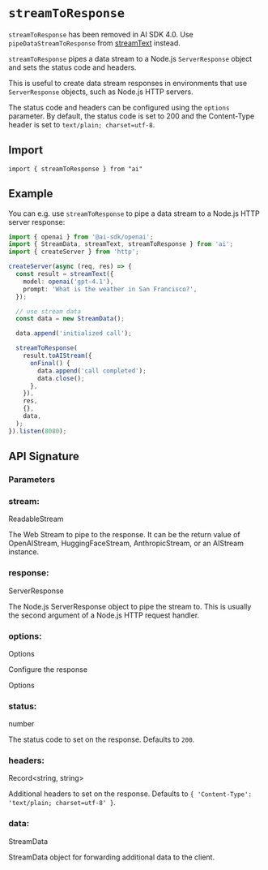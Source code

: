 # `streamToResponse`

`streamToResponse` has been removed in AI SDK 4.0. Use
`pipeDataStreamToResponse` from
[streamText](../ai-sdk-core/stream-text.md) instead.

`streamToResponse` pipes a data stream to a Node.js `ServerResponse` object and sets the status code and headers.

This is useful to create data stream responses in environments that use `ServerResponse` objects, such as Node.js HTTP servers.

The status code and headers can be configured using the `options` parameter.
By default, the status code is set to 200 and the Content-Type header is set to `text/plain; charset=utf-8`.

## Import

```
import { streamToResponse } from "ai"
```

## Example

You can e.g. use `streamToResponse` to pipe a data stream to a Node.js HTTP server response:

```ts
import { openai } from '@ai-sdk/openai';
import { StreamData, streamText, streamToResponse } from 'ai';
import { createServer } from 'http';

createServer(async (req, res) => {
  const result = streamText({
    model: openai('gpt-4.1'),
    prompt: 'What is the weather in San Francisco?',
  });

  // use stream data
  const data = new StreamData();

  data.append('initialized call');

  streamToResponse(
    result.toAIStream({
      onFinal() {
        data.append('call completed');
        data.close();
      },
    }),
    res,
    {},
    data,
  );
}).listen(8080);
```

## API Signature

### Parameters

### stream:

ReadableStream

The Web Stream to pipe to the response. It can be the return value of OpenAIStream, HuggingFaceStream, AnthropicStream, or an AIStream instance.

### response:

ServerResponse

The Node.js ServerResponse object to pipe the stream to. This is usually the second argument of a Node.js HTTP request handler.

### options:

Options

Configure the response

Options

### status:

number

The status code to set on the response. Defaults to `200`.

### headers:

Record<string, string>

Additional headers to set on the response. Defaults to `{ 'Content-Type': 'text/plain; charset=utf-8' }`.

### data:

StreamData

StreamData object for forwarding additional data to the client.
